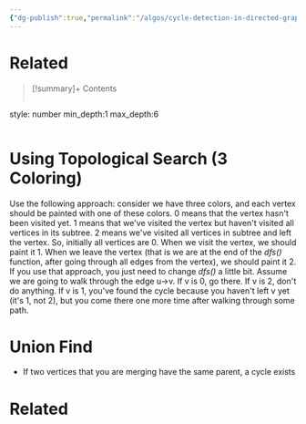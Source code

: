 ```yaml
---
{"dg-publish":true,"permalink":"/algos/cycle-detection-in-directed-graphs/","title":"Cycle Detection in Directed Graphs","tags":["algo"]}
---
```



# Related

>[!summary]+ Contents
>```toc
style: number
min_depth:1
max_depth:6 
>```

# Using Topological Search (3 Coloring)

Use the following approach: consider we have three colors, and each vertex should be painted with one of these colors. 0 means that the vertex hasn't been visited yet. 1 means that we've visited the vertex but haven't visited all vertices in its subtree. 2 means we've visited all vertices in subtree and left the vertex. So, initially all vertices are 0. When we visit the vertex, we should paint it 1. When we leave the vertex (that is we are at the end of the _dfs()_ function, after going through all edges from the vertex), we should paint it 2. If you use that approach, you just need to change _dfs()_ a little bit. Assume we are going to walk through the edge u->v. If v is 0, go there. If v is 2, don't do anything. If v is 1, you've found the cycle because you haven't left v yet (it's 1, not 2), but you come there one more time after walking through some path.

# Union Find
- If two vertices that you are merging have the same parent, a cycle exists

# Related





